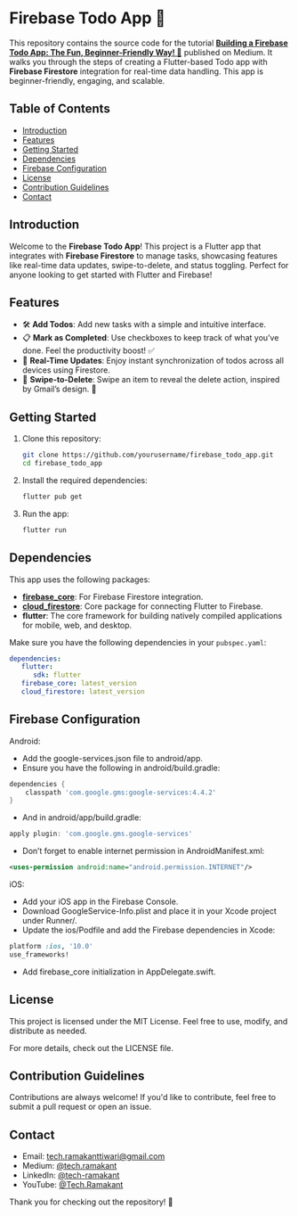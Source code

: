# Firebase Todo App 🚀

This repository contains the source code for the tutorial **[Building a Firebase Todo App: The Fun, Beginner-Friendly Way! 🚀](https://medium.com/@tech.ramakant/building-a-firebase-todo-app-the-fun-beginner-friendly-way-75278f93bdde)** published on Medium. It walks you through the steps of creating a Flutter-based Todo app with **Firebase Firestore** integration for real-time data handling. This app is beginner-friendly, engaging, and scalable.

## Table of Contents
- [Introduction](#introduction)
- [Features](#features)
- [Getting Started](#getting-started)
- [Dependencies](#dependencies)
- [Firebase Configuration](#firebase-configuration)
- [License](#license)
- [Contribution Guidelines](#contribution-guidelines)
- [Contact](#contact)

## Introduction

Welcome to the **Firebase Todo App**! This project is a Flutter app that integrates with **Firebase Firestore** to manage tasks, showcasing features like real-time data updates, swipe-to-delete, and status toggling. Perfect for anyone looking to get started with Flutter and Firebase!

## Features
- 🛠 **Add Todos**: Add new tasks with a simple and intuitive interface.
- 📋 **Mark as Completed**: Use checkboxes to keep track of what you’ve done. Feel the productivity boost! ✅
- 💨 **Real-Time Updates**: Enjoy instant synchronization of todos across all devices using Firestore.
- 🧹 **Swipe-to-Delete**: Swipe an item to reveal the delete action, inspired by Gmail’s design. 🧹

## Getting Started

1. Clone this repository:
   ```bash
   git clone https://github.com/yourusername/firebase_todo_app.git
   cd firebase_todo_app
   ```

2. Install the required dependencies:
    ```bash
    flutter pub get
    ```

3. Run the app:
    ```bash
    flutter run
    ```

## Dependencies

This app uses the following packages:

- **[firebase_core](https://pub.dev/packages/firebase_core)**: For Firebase Firestore integration.
- **[cloud_firestore](https://pub.dev/packages/cloud_firestore)**: Core package for connecting Flutter to Firebase.
- **flutter**: The core framework for building natively compiled applications for mobile, web, and desktop.

Make sure you have the following dependencies in your `pubspec.yaml`:

```yaml
dependencies:
   flutter:
      sdk: flutter
   firebase_core: latest_version
   cloud_firestore: latest_version
```

## Firebase Configuration

Android:
- Add the google-services.json file to android/app.
- Ensure you have the following in android/build.gradle:

```groovy
dependencies {
    classpath 'com.google.gms:google-services:4.4.2'
}
```

- And in android/app/build.gradle:

```groovy
apply plugin: 'com.google.gms.google-services'
```

- Don’t forget to enable internet permission in AndroidManifest.xml:

```xml
<uses-permission android:name="android.permission.INTERNET"/>
```

iOS:
- Add your iOS app in the Firebase Console.
- Download GoogleService-Info.plist and place it in your Xcode project under Runner/.
- Update the ios/Podfile and add the Firebase dependencies in Xcode:

```ruby
platform :ios, '10.0'
use_frameworks!
```

- Add firebase_core initialization in AppDelegate.swift.

## License
This project is licensed under the MIT License. Feel free to use, modify, and distribute as needed.

For more details, check out the LICENSE file.

## Contribution Guidelines
Contributions are always welcome! If you'd like to contribute, feel free to submit a pull request or open an issue.

## Contact
- Email: [tech.ramakanttiwari@gmail.com](mailto:tech.ramakanttiwari@gmail.com)
- Medium: [@tech.ramakant](https://medium.com/@tech.ramakant)
- LinkedIn: [@tech-ramakant](https://www.linkedin.com/in/ramakant-tiwari-593479128)
- YouTube: [@Tech.Ramakant](https://www.youtube.com/@Tech.Ramakant)

Thank you for checking out the repository! 🎉
   
